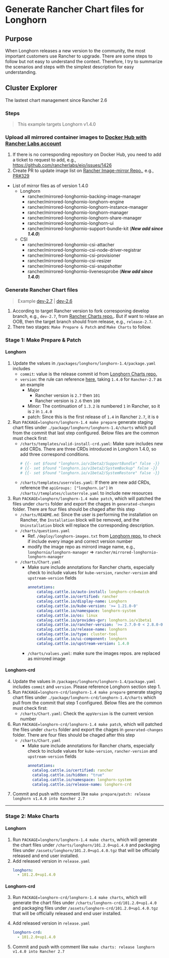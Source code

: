 # Generate Rancher Chart files for Longhorn

## Purpose
When Longhorn releases a new version to the community, the most important customers use Rancher to upgrade. There are some steps to follow but not easy to understand the context. Therefore, I try to summarize the scenarios and steps with the simplest description for easy understanding.

## Cluster Explorer
The lastest chart management since Rancher 2.6

### Steps
 > This example targets Longhorn v1.4.0
### Upload all mirrored container images to [Docker Hub with Rancher Labs account](https://hub.docker.com/u/rancher) 
 1. If there is no corresponding repository on Docker Hub, you need to add a ticket to request to add, e.g., https://github.com/rancherlabs/eio/issues/1426
 2. Create PR to update image list on [Rancher Image-mirror Repo.](https://github.com/rancher/image-mirror/blob/master/images-list), e.g., [PR#329](https://github.com/rancher/image-mirror/pull/329)
 - List of mirror files as of version 1.4.0
    - Longhorn 
        - rancher/mirrored-longhornio-backing-image-manager
        - rancher/mirrored-longhornio-longhorn-engine
        - rancher/mirrored-longhornio-longhorn-instance-manager
        - rancher/mirrored-longhornio-longhorn-manager
        - rancher/mirrored-longhornio-longhorn-share-manager
        - rancher/mirrored-longhornio-longhorn-ui
        - rancher/mirrored-longhornio-support-bundle-kit (***New add since 1.4.0***)
    - CSI
        - rancher/mirrored-longhornio-csi-attacher
        - rancher/mirrored-longhornio-csi-node-driver-registrar
        - rancher/mirrored-longhornio-csi-provisioner
        - rancher/mirrored-longhornio-csi-resizer
        - rancher/mirrored-longhornio-csi-snapshotter
        - rancher/mirrored-longhornio-livenessprobe (***New add since 1.4.0***)
### Generate Rancher Chart files
 > Example [dev-2.7](https://github.com/rancher/charts/pull/2304) | [dev-2.6](https://github.com/rancher/charts/pull/2305)
 1. According to target Rancher version to fork corresponing develop branch, e.g., `dev-2.7`, from [Rancher Charts repo.](https://github.com/rancher/charts). But if want to relase an OOB, then the target branch should from release, e.g., `release-2.7`.
 2. There two stages: `Make Prepare & Patch` and `Make Charts` to follow.
 ### Stage 1: Make Prepare & Patch
 #### Longhorn
 1. Update the values in `/packages/longhorn/longhorn-1.4/package.yaml` includes
    - `commit`: value is the release commit id from [Longhorn Charts repo.](https://github.com/longhorn/charts)
    - `version`: the rule can reference [here](https://github.com/rancher/charts/pull/1428#issuecomment-915892789), taking `1.4.0` for `Rancher-2.7` as an example
        - Major
            - Rancher version is `2.7` then `101`
            - Rancher version is `2.6` then `100`
        - Minor: The continuation of `1.3.2` is numbered `1` in Rancher, so it is `2` in `1.4.0`
        - patch: Since this is the first release of `1.4` in Rancher `2.7`, it is `0`
 2. Run `PACKAGE=longhorn/longhorn-1.4 make prepare` generate staging chart files under `./package/longhorn/longhorn-1.4/charts` which pull from the commit that last step configured. Below files are the common must check first:
    - `/charts/templates/valid-install-crd.yaml`: Make sure includes new add CRDs. There are three CRDs introduced in Longhorn 1.4.0, so add three correspond conditions.
        ```yaml
        # {{- set $found "longhorn.io/v1beta2/SupportBundle" false -}}
        # {{- set $found "longhorn.io/v1beta2/SystemBackup" false -}}
        # {{- set $found "longhorn.io/v1beta2/SystemRestore" false -}}
        ```
    - `/charts/templates/userroles.yaml`: If there are new add CRDs, reference the `apiGroups: ["longhorn.io"]` in `/charts//templates/clusterrole.yaml` to include new resources
 3. Run `PACKAGE=longhorn/longhorn-1.4 make patch`, which will patched the files under `charts` folder and export the chages in `generated-changes` folder. There are four files should be chaged after this step
    - `/charts/README.md`: Since the user is performing the installation on Rancher, the `Installation` block will be removed, and the `Uninstallation` block will replace the corresponding description. 
    - `/charts/questions.yaml`
        - Ref. `/deploy/longhorn-images.txt` from [Longhorn repo.](https://github.com/longhorn/longhorn/blob/master/deploy/longhorn-images.txt) to check if include every image and correct version number
        - modify the image repo as mirrord image name, e.g., `longhornio/longhorn-manager` => `rancher/mirrored-longhornio-longhorn-manager`
    - `/charts/Chart.yaml`
        - Make sure include annotations for Rancher charts, especially check to include values ​​for `kube-version`, `rancher-version` and `upstream-version` fields
            ```yaml
            annotations:
                catalog.cattle.io/auto-install: longhorn-crd=match
                catalog.cattle.io/certified: rancher
                catalog.cattle.io/display-name: Longhorn
                catalog.cattle.io/kube-version: '>= 1.21.0-0'
                catalog.cattle.io/namespace: longhorn-system
                catalog.cattle.io/os: linux
                catalog.cattle.io/provides-gvr: longhorn.io/v1beta1
                catalog.cattle.io/rancher-version: '>= 2.7.0-0 < 2.8.0-0'
                catalog.cattle.io/release-name: longhorn
                catalog.cattle.io/type: cluster-tool
                catalog.cattle.io/ui-component: longhorn
                catalog.cattle.io/upstream-version: 1.4.0
            ```
        - `/charts/values.yaml`: make sure the images repos. are replaced as mirrored image

#### Longhorn-crd
 4. Update the values in `/packages/longhorn/longhorn-1.4/package.yaml` includes `commit` and `version`. Please reference Longhorn section step 1.
 5. Run `PACKAGE=longhorn-crd/longhorn-1.4 make prepare` generate staging chart files under `./package/longhorn-crd/longhorn-1.4/charts` which pull from the commit that step 1 configured. Below files are the common must check first:
    - `/charts/Chart.yaml`: Check the `appVersion` is the current version number
 6. Run `PACKAGE=longhorn-crd/longhorn-1.4 make patch`, which will patched the files under `charts` folder and export the chages in `generated-changes` folder. There are four files should be chaged after this step
    - `/charts/Chart.yaml`
        - Make sure include annotations for Rancher charts, especially check to include values ​​for `kube-version`, `rancher-version` and `upstream-version` fields
            ```yaml
            annotations:
              catalog.cattle.io/certified: rancher
              catalog.cattle.io/hidden: "true"
              catalog.cattle.io/namespace: longhorn-system
              catalog.cattle.io/release-name: longhorn-crd
            ```
 7. Commit and push with comment like `make prepare/patch: release longhorn v1.4.0 into Rancher 2.7 `

---

 ### Stage 2: Make Charts
 #### Longhorn
 1. Run `PACKAGE=longhorn/longhorn-1.4 make charts`, which will generate the chart files under `/charts/longhorn/101.2.0+up1.4.0` and packaging files under `/assets/longhorn/101.2.0+up1.4.0.tgz` that will be officially released and end user installed.
 2. Add released version in `release.yaml`
    ```yaml
    longhorn:
      - 101.2.0+up1.4.0
    ```
 #### Longhorn-crd
 3. Run `PACKAGE=longhorn-crd/longhorn-1.4 make charts`, which will generate the chart files under `/charts/longhorn-crd/101.2.0+up1.4.0` and packaging files under `/assets/longhorn-crd/101.2.0+up1.4.0.tgz` that will be officially released and end user installed.
 4. Add released version in `release.yaml`
    ```yaml
    longhorn-crd:
      - 101.2.0+up1.4.0
    ```
 
 5. Commit and push with comment like `make charts: release longhorn v1.4.0 into Rancher 2.7`
